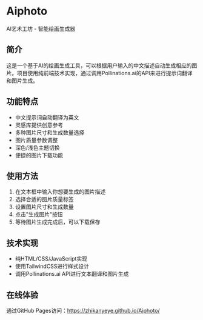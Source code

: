 # Aiphoto

AI艺术工坊 - 智能绘画生成器

## 简介
这是一个基于AI的绘画生成工具，可以根据用户输入的中文描述自动生成相应的图片。项目使用纯前端技术实现，通过调用Pollinations.ai的API来进行提示词翻译和图片生成。

## 功能特点
- 中文提示词自动翻译为英文
- 灵感库提供创意参考
- 多种图片尺寸和生成数量选择
- 图片质量参数调整
- 深色/浅色主题切换
- 便捷的图片下载功能

## 使用方法
1. 在文本框中输入你想要生成的图片描述
2. 选择合适的图片质量标签
3. 设置图片尺寸和生成数量
4. 点击"生成图片"按钮
5. 等待图片生成完成后，可以下载保存

## 技术实现
- 纯HTML/CSS/JavaScript实现
- 使用TailwindCSS进行样式设计
- 调用Pollinations.ai API进行文本翻译和图片生成

## 在线体验
通过GitHub Pages访问：https://zhikanyeye.github.io/Aiphoto/